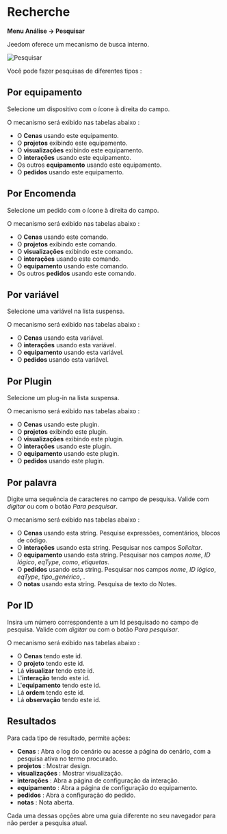 # Recherche
**Menu Análise → Pesquisar**

Jeedom oferece um mecanismo de busca interno.

![Pesquisar](./images/search_intro.gif)

Você pode fazer pesquisas de diferentes tipos :

## Por equipamento

Selecione um dispositivo com o ícone à direita do campo.

O mecanismo será exibido nas tabelas abaixo :

- O **Cenas** usando este equipamento.
- O **projetos** exibindo este equipamento.
- O **visualizações** exibindo este equipamento.
- O **interações** usando este equipamento.
- Os outros **equipamento** usando este equipamento.
- O **pedidos** usando este equipamento.

## Por Encomenda

Selecione um pedido com o ícone à direita do campo.

O mecanismo será exibido nas tabelas abaixo :

- O **Cenas** usando este comando.
- O **projetos** exibindo este comando.
- O **visualizações** exibindo este comando.
- O **interações** usando este comando.
- O **equipamento** usando este comando.
- Os outros **pedidos** usando este comando.

## Por variável

Selecione uma variável na lista suspensa.

O mecanismo será exibido nas tabelas abaixo :

- O **Cenas** usando esta variável.
- O **interações** usando esta variável.
- O **equipamento** usando esta variável.
- O **pedidos** usando esta variável.

## Por Plugin

Selecione um plug-in na lista suspensa.

O mecanismo será exibido nas tabelas abaixo :

- O **Cenas** usando este plugin.
- O **projetos** exibindo este plugin.
- O **visualizações** exibindo este plugin.
- O **interações** usando este plugin.
- O **equipamento** usando este plugin.
- O **pedidos** usando este plugin.

## Por palavra

Digite uma sequência de caracteres no campo de pesquisa. Valide com *digitar* ou com o botão *Para pesquisar*.

O mecanismo será exibido nas tabelas abaixo :

- O **Cenas** usando esta string.
	Pesquise expressões, comentários, blocos de código.
- O **interações** usando esta string.
	Pesquisar nos campos *Solicitar*.
- O **equipamento** usando esta string.
	Pesquisar nos campos *nome*, *ID lógico*, *eqType*, *como*, *etiquetas*.
- O **pedidos** usando esta string.
	Pesquisar nos campos *nome*, *ID lógico*, *eqType*, *tipo_genérico*, .
- O **notas** usando esta string.
	Pesquisa de texto do Notes.

## Por ID

Insira um número correspondente a um Id pesquisado no campo de pesquisa. Valide com *digitar* ou com o botão *Para pesquisar*.

O mecanismo será exibido nas tabelas abaixo :

- O **Cenas** tendo este id.
- O **projeto** tendo este id.
- Lá **visualizar** tendo este id.
- L'**interação** tendo este id.
- L'**equipamento** tendo este id.
- Lá **ordem** tendo este id.
- Lá **observação** tendo este id.

## Resultados

Para cada tipo de resultado, permite ações:
- **Cenas** : Abra o log do cenário ou acesse a página do cenário, com a pesquisa ativa no termo procurado.
- **projetos** : Mostrar design.
- **visualizações** : Mostrar visualização.
- **interações** : Abra a página de configuração da interação.
- **equipamento** : Abra a página de configuração do equipamento.
- **pedidos** : Abra a configuração do pedido.
- **notas** : Nota aberta.

Cada uma dessas opções abre uma guia diferente no seu navegador para não perder a pesquisa atual.

